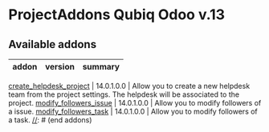 ProjectAddons Qubiq Odoo v.13
=============================

[//]: # (addons)

Available addons
----------------
addon | version | summary
--- | --- | ---

[create_helpdesk_project](create_helpdesk_project/) | 14.0.1.0.0 | Allow you to create a new helpdesk team from the project settings. The helpdesk will be associated to the project.
[modify_followers_issue](modify_followers_issue/) | 14.0.1.0.0 | Allow you to modify followers of a issue.
[modify_followers_task](modify_followers_task/) | 14.0.1.0.0 | Allow you to modify followers of a task.
[//]: # (end addons)


